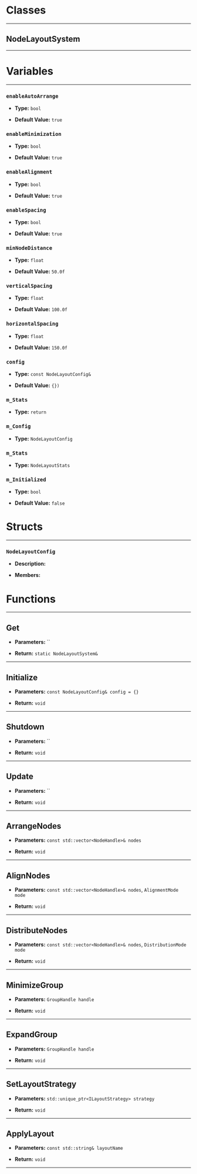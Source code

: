 # Classes
---

## NodeLayoutSystem
---




# Variables
---

### `enableAutoArrange`

- **Type:** `bool`

- **Default Value:** `true`



### `enableMinimization`

- **Type:** `bool`

- **Default Value:** `true`



### `enableAlignment`

- **Type:** `bool`

- **Default Value:** `true`



### `enableSpacing`

- **Type:** `bool`

- **Default Value:** `true`



### `minNodeDistance`

- **Type:** `float`

- **Default Value:** `50.0f`



### `verticalSpacing`

- **Type:** `float`

- **Default Value:** `100.0f`



### `horizontalSpacing`

- **Type:** `float`

- **Default Value:** `150.0f`



### `config`

- **Type:** `const NodeLayoutConfig&`

- **Default Value:** `{})`



### `m_Stats`

- **Type:** `return`



### `m_Config`

- **Type:** `NodeLayoutConfig`



### `m_Stats`

- **Type:** `NodeLayoutStats`



### `m_Initialized`

- **Type:** `bool`

- **Default Value:** `false`




# Structs
---

### `NodeLayoutConfig`

- **Description:** 

- **Members:**




# Functions
---

## Get



- **Parameters:** ``

- **Return:** `static NodeLayoutSystem&`

---

## Initialize



- **Parameters:** `const NodeLayoutConfig& config = {}`

- **Return:** `void`

---

## Shutdown



- **Parameters:** ``

- **Return:** `void`

---

## Update



- **Parameters:** ``

- **Return:** `void`

---

## ArrangeNodes



- **Parameters:** `const std::vector<NodeHandle>& nodes`

- **Return:** `void`

---

## AlignNodes



- **Parameters:** `const std::vector<NodeHandle>& nodes`, `AlignmentMode mode`

- **Return:** `void`

---

## DistributeNodes



- **Parameters:** `const std::vector<NodeHandle>& nodes`, `DistributionMode mode`

- **Return:** `void`

---

## MinimizeGroup



- **Parameters:** `GroupHandle handle`

- **Return:** `void`

---

## ExpandGroup



- **Parameters:** `GroupHandle handle`

- **Return:** `void`

---

## SetLayoutStrategy



- **Parameters:** `std::unique_ptr<ILayoutStrategy> strategy`

- **Return:** `void`

---

## ApplyLayout



- **Parameters:** `const std::string& layoutName`

- **Return:** `void`

---
